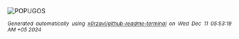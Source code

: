 <div align="justify">
<picture>
    <source media="(prefers-color-scheme: dark)" srcset="https://i.ibb.co/MSQhfBJ/output-gif.gif">
    <source media="(prefers-color-scheme: light)" srcset="https://i.ibb.co/MSQhfBJ/output-gif.gif">
    <img alt="POPUGOS" src="https://i.ibb.co/MSQhfBJ/output-gif.gif">
</picture>

<sub><i>Generated automatically using [x0rzavi/github-readme-terminal](https://github.com/x0rzavi/github-readme-terminal) on Wed Dec 11 05:53:19 AM +05 2024</i></sub>
</div>